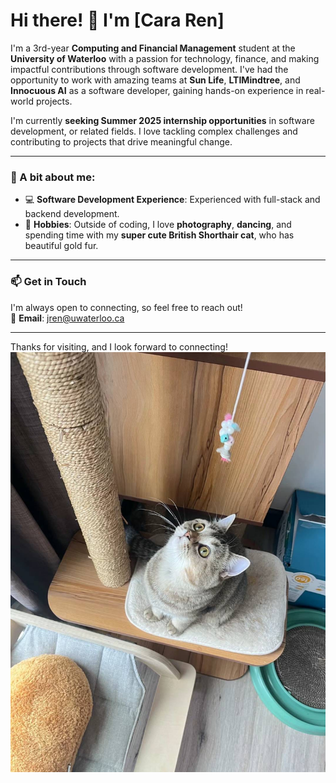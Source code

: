 # Hi there! 👋 I'm [Cara Ren] 

I'm a 3rd-year **Computing and Financial Management** student at the **University of Waterloo** with a passion for technology, finance, and making impactful contributions through software development. I've had the opportunity to work with amazing teams at **Sun Life**, **LTIMindtree**, and **Innocuous AI** as a software developer, gaining hands-on experience in real-world projects.

I'm currently **seeking Summer 2025 internship opportunities** in software development, or related fields. I love tackling complex challenges and contributing to projects that drive meaningful change.

---

### 🌟 A bit about me:
- 💻 **Software Development Experience**: Experienced with full-stack and backend development.
- 📸 **Hobbies**: Outside of coding, I love **photography**, **dancing**, and spending time with my **super cute British Shorthair cat**, who has beautiful gold fur.
  
---

### 📫 Get in Touch
I'm always open to connecting, so feel free to reach out!  
📧 **Email**: jren@uwaterloo.ca

---

Thanks for visiting, and I look forward to connecting!
![Alt text](cat2.jpg)
